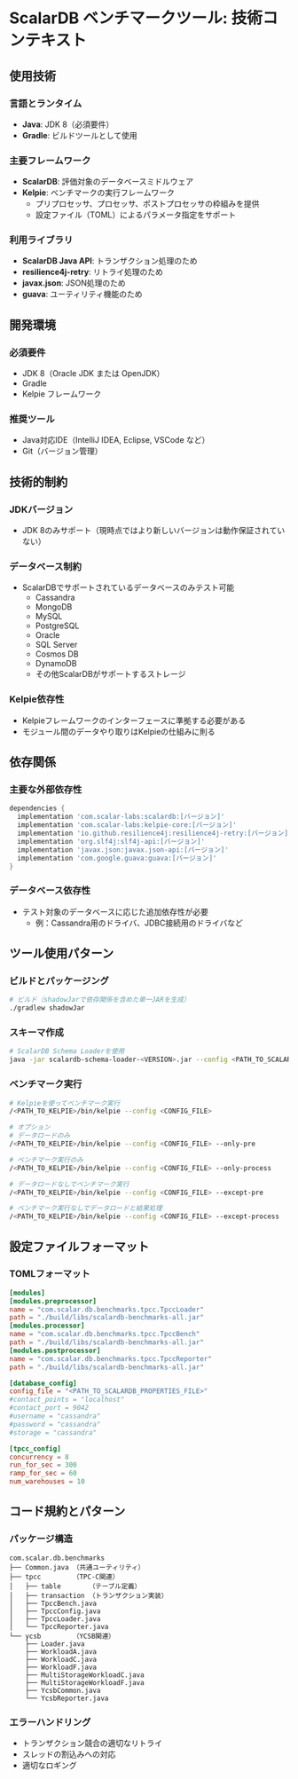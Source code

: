 # ScalarDB ベンチマークツール: 技術コンテキスト

## 使用技術

### 言語とランタイム
- **Java**: JDK 8（必須要件）
- **Gradle**: ビルドツールとして使用

### 主要フレームワーク
- **ScalarDB**: 評価対象のデータベースミドルウェア
- **Kelpie**: ベンチマークの実行フレームワーク
  - プリプロセッサ、プロセッサ、ポストプロセッサの枠組みを提供
  - 設定ファイル（TOML）によるパラメータ指定をサポート

### 利用ライブラリ
- **ScalarDB Java API**: トランザクション処理のため
- **resilience4j-retry**: リトライ処理のため
- **javax.json**: JSON処理のため
- **guava**: ユーティリティ機能のため

## 開発環境

### 必須要件
- JDK 8（Oracle JDK または OpenJDK）
- Gradle
- Kelpie フレームワーク

### 推奨ツール
- Java対応IDE（IntelliJ IDEA, Eclipse, VSCode など）
- Git（バージョン管理）

## 技術的制約

### JDKバージョン
- JDK 8のみサポート（現時点ではより新しいバージョンは動作保証されていない）

### データベース制約
- ScalarDBでサポートされているデータベースのみテスト可能
  - Cassandra
  - MongoDB
  - MySQL
  - PostgreSQL
  - Oracle
  - SQL Server
  - Cosmos DB
  - DynamoDB
  - その他ScalarDBがサポートするストレージ

### Kelpie依存性
- Kelpieフレームワークのインターフェースに準拠する必要がある
- モジュール間のデータやり取りはKelpieの仕組みに則る

## 依存関係

### 主要な外部依存性
```gradle
dependencies {
  implementation 'com.scalar-labs:scalardb:[バージョン]'
  implementation 'com.scalar-labs:kelpie-core:[バージョン]'
  implementation 'io.github.resilience4j:resilience4j-retry:[バージョン]'
  implementation 'org.slf4j:slf4j-api:[バージョン]'
  implementation 'javax.json:javax.json-api:[バージョン]'
  implementation 'com.google.guava:guava:[バージョン]'
}
```

### データベース依存性
- テスト対象のデータベースに応じた追加依存性が必要
  - 例：Cassandra用のドライバ、JDBC接続用のドライバなど

## ツール使用パターン

### ビルドとパッケージング

```bash
# ビルド（shadowJarで依存関係を含めた単一JARを生成）
./gradlew shadowJar
```

### スキーマ作成

```bash
# ScalarDB Schema Loaderを使用
java -jar scalardb-schema-loader-<VERSION>.jar --config <PATH_TO_SCALARDB_PROPERTIES_FILE> -f <SCHEMA_FILE> --coordinator
```

### ベンチマーク実行

```bash
# Kelpieを使ってベンチマーク実行
/<PATH_TO_KELPIE>/bin/kelpie --config <CONFIG_FILE>

# オプション
# データロードのみ
/<PATH_TO_KELPIE>/bin/kelpie --config <CONFIG_FILE> --only-pre

# ベンチマーク実行のみ
/<PATH_TO_KELPIE>/bin/kelpie --config <CONFIG_FILE> --only-process

# データロードなしでベンチマーク実行
/<PATH_TO_KELPIE>/bin/kelpie --config <CONFIG_FILE> --except-pre

# ベンチマーク実行なしでデータロードと結果処理
/<PATH_TO_KELPIE>/bin/kelpie --config <CONFIG_FILE> --except-process
```

## 設定ファイルフォーマット

### TOMLフォーマット
```toml
[modules]
[modules.preprocessor]
name = "com.scalar.db.benchmarks.tpcc.TpccLoader"
path = "./build/libs/scalardb-benchmarks-all.jar"
[modules.processor]
name = "com.scalar.db.benchmarks.tpcc.TpccBench"
path = "./build/libs/scalardb-benchmarks-all.jar"
[modules.postprocessor]
name = "com.scalar.db.benchmarks.tpcc.TpccReporter"
path = "./build/libs/scalardb-benchmarks-all.jar"

[database_config]
config_file = "<PATH_TO_SCALARDB_PROPERTIES_FILE>"
#contact_points = "localhost"
#contact_port = 9042
#username = "cassandra"
#password = "cassandra"
#storage = "cassandra"

[tpcc_config]
concurrency = 8
run_for_sec = 300
ramp_for_sec = 60
num_warehouses = 10
```

## コード規約とパターン

### パッケージ構造
```
com.scalar.db.benchmarks
├── Common.java （共通ユーティリティ）
├── tpcc        （TPC-C関連）
│   ├── table       （テーブル定義）
│   ├── transaction （トランザクション実装）
│   ├── TpccBench.java
│   ├── TpccConfig.java
│   ├── TpccLoader.java
│   └── TpccReporter.java
└── ycsb        （YCSB関連）
    ├── Loader.java
    ├── WorkloadA.java
    ├── WorkloadC.java
    ├── WorkloadF.java
    ├── MultiStorageWorkloadC.java
    ├── MultiStorageWorkloadF.java
    ├── YcsbCommon.java
    └── YcsbReporter.java
```

### エラーハンドリング
- トランザクション競合の適切なリトライ
- スレッドの割込みへの対応
- 適切なロギング
